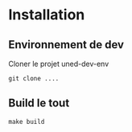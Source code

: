 # Installation

## Environnement de dev

Cloner le projet uned-dev-env 

`git clone ....`

## Build le tout

`make build`